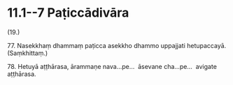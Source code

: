 # 11.1--7 Paṭiccādivāra

(19.)

77\. Nasekkhaṃ dhammaṃ paṭicca asekkho dhammo uppajjati hetupaccayā. (Saṃkhittaṃ.)

78\. Hetuyā aṭṭhārasa, ārammaṇe nava…pe…  āsevane cha…pe…  avigate aṭṭhārasa.
